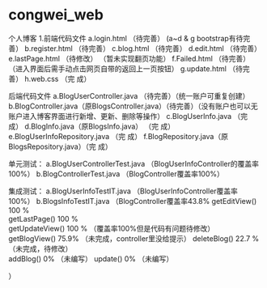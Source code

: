 # congwei_web
个人博客
1.前端代码文件
a.login.html                                   （待完善）  (a~d & g bootstrap有待完善）
b.register.html                                （待完善）
c.blog.html                                    （待完善） 
d.edit.html                                    （待完善）
e.lastPage.html                                （待修改） （暂未实现翻页功能）
f.Failed.html                                  （待完善） （进入界面后需手动点击网页自带的返回上一页按钮）
g.update.html                                  （待完善）
h.web.css                                      （完  成） 

后端代码文件
a.BlogUserController.java                      （待完善）（统一账户可重复创建）
b.BlogController.java（原BlogsController.java）（待完善）（没有账户也可以无账户进入博客界面进行新增、更新、删除等操作）
c.BlogUserInfo.java                            （完  成） 
d.BlogInfo.java（原BlogsInfo.java）            （完  成） 
e.BlogUserInfoRepository.java                  （完  成）
f.BlogRepository.java（原BlogsRepository.java）（完  成）
 
单元测试：
a.BlogUserControllerTest.java 
（BlogUserInfoController的覆盖率100%）
b.BlogControllerTest.java 
（BlogController覆盖率100%）

集成测试：
a.BlogUserInfoTestIT.java 
（BlogUserInfoController覆盖率100%）
b.BlogsInfoTestIT.java
（BlogController覆盖率43.8%
getEditView()	   100 %	
getLastPage()  	 100 %	
getUpdateView()	 100 %	 （覆盖率100%但是代码有问题待修改）	
getBlogView()    75.9%  （未完成，controller里没给提示）
deleteBlog()	    22.7 %	（未完成，待修改）	
addBlog()        0%	    （未编写）
update()	        0%	    （未编写）




）
